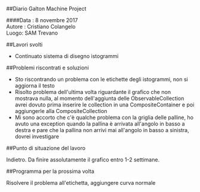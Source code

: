 ##Diario Galton Machine Project

####Data : 8 novembre 2017 <br> Autore : Cristiano Colangelo <br> Luogo: SAM Trevano

##Lavori svolti

- Continuato sistema di disegno istogrammi

##Problemi riscontrati e soluzioni

- Sto riscontrando un problema con le etichette degli istogrammi, non si aggiorna il testo
- Risolto problema dell'ultima volta riguardante il grafico che non mostrava nulla, al momento dell'aggiunta delle ObservableCollection avrei dovuto prima inserire le collection in una CompositeContainer e poi aggiungerle alla CompositeCollection
- Mi sono accorto che c'è qualche problema con la griglia delle palline, ho avuto una exception quando la pallina è arrivata all'angolo in basso a destra e pare che la pallina non arrivi mai all'angolo in basso a sinistra, dovrei investigare 

##Punto di situazione del lavoro

Indietro. Da finire assolutamente il grafico entro 1-2 settimane.

##Programma per la prossima volta

Risolvere il problema all'etichetta, aggiungere curva normale